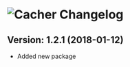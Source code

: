 # ![Cacher Changelog](https://img.shields.io/badge/Cacher-Package%20Changelog-blue.svg?style=for-the-badge)

## Version: 1.2.1 (2018-01-12)
- Added new package

